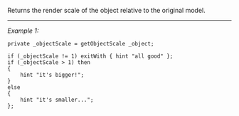 Returns the render scale of the object relative to the original model.


---
*Example 1:*
```sqf
private _objectScale = getObjectScale _object;

if (_objectScale != 1) exitWith { hint "all good" };
if (_objectScale > 1) then
{
	hint "it's bigger!";
}
else
{
	hint "it's smaller...";
};
```